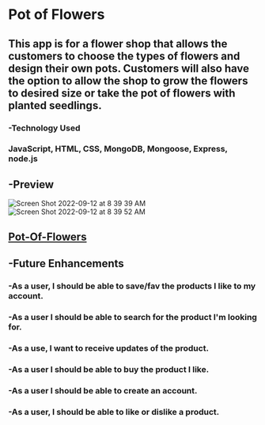# Pot of Flowers

## This app is for a flower shop that allows the customers to choose the types of flowers and design their own pots. Customers will also have the option to allow the shop to grow the flowers to desired size or take the pot of flowers with planted seedlings. 

### -Technology Used
 ### JavaScript, HTML, CSS, MongoDB, Mongoose, Express, node.js

## -Preview
![Screen Shot 2022-09-12 at 8 39 39 AM](https://user-images.githubusercontent.com/110471140/189656602-d53cae87-a66f-408d-a038-f01780df2f54.png)
![Screen Shot 2022-09-12 at 8 39 52 AM](https://user-images.githubusercontent.com/110471140/189656621-92f238c4-015a-4e14-b07a-c0c5dcb3b1bb.png)

## [Pot-Of-Flowers](https://pot-of-flowers.onrender.com/)

## -Future Enhancements
  ### -As a user, I should be able to save/fav the products I like to my account.
  ### -As a user I should be able to search for the product I'm looking for.
  ### -As a use, I want to receive updates of the product.
  ### -As a user I should be able to buy the product I like.
  ### -As a user I should be able to create an account.
  ### -As a user, I should be able to like or dislike a product.
  

